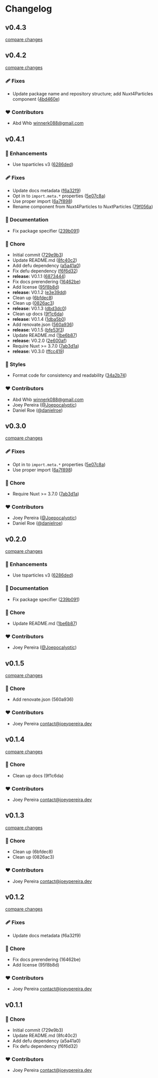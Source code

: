 # Changelog


## v0.4.3

[compare changes](https://github.com/abdwhb-png/nuxt4-particles/compare/v0.4.2...v0.4.3)

## v0.4.2

[compare changes](https://github.com/abdwhb-png/nuxt4-particles/compare/v0.4.1...v0.4.2)

### 🩹 Fixes

- Update package name and repository structure; add Nuxt4Particles component ([4bd460e](https://github.com/abdwhb-png/nuxt4-particles/commit/4bd460e))

### ❤️ Contributors

- Abd Whb <winnerk088@gmail.com>

## v0.4.1


### 🚀 Enhancements

- Use tsparticles v3 ([6286ded](https://github.com/yourdevlab/nuxt4-particles/commit/6286ded))

### 🩹 Fixes

- Update docs metadata ([f6a32f9](https://github.com/yourdevlab/nuxt4-particles/commit/f6a32f9))
- Opt in to `import.meta.*` properties ([5e07c8a](https://github.com/yourdevlab/nuxt4-particles/commit/5e07c8a))
- Use proper import ([6a7f898](https://github.com/yourdevlab/nuxt4-particles/commit/6a7f898))
- Rename component from Nuxt4Particles to NuxtParticles ([79f056a](https://github.com/yourdevlab/nuxt4-particles/commit/79f056a))

### 📖 Documentation

- Fix package specifier ([239b091](https://github.com/yourdevlab/nuxt4-particles/commit/239b091))

### 🏡 Chore

- Initial commit ([729e9b3](https://github.com/yourdevlab/nuxt4-particles/commit/729e9b3))
- Update README.md ([8fc40c2](https://github.com/yourdevlab/nuxt4-particles/commit/8fc40c2))
- Add defu dependency ([a5a41a0](https://github.com/yourdevlab/nuxt4-particles/commit/a5a41a0))
- Fix defu dependency ([f6f6d32](https://github.com/yourdevlab/nuxt4-particles/commit/f6f6d32))
- **release:** V0.1.1 ([6873444](https://github.com/yourdevlab/nuxt4-particles/commit/6873444))
- Fix docs prerendering ([16462be](https://github.com/yourdevlab/nuxt4-particles/commit/16462be))
- Add license ([95f8b8d](https://github.com/yourdevlab/nuxt4-particles/commit/95f8b8d))
- **release:** V0.1.2 ([e3e39dd](https://github.com/yourdevlab/nuxt4-particles/commit/e3e39dd))
- Clean up ([6bfdec8](https://github.com/yourdevlab/nuxt4-particles/commit/6bfdec8))
- Clean up ([0826ac3](https://github.com/yourdevlab/nuxt4-particles/commit/0826ac3))
- **release:** V0.1.3 ([dbd3dc0](https://github.com/yourdevlab/nuxt4-particles/commit/dbd3dc0))
- Clean up docs ([9f1c6da](https://github.com/yourdevlab/nuxt4-particles/commit/9f1c6da))
- **release:** V0.1.4 ([1dba5b0](https://github.com/yourdevlab/nuxt4-particles/commit/1dba5b0))
- Add renovate.json ([560a936](https://github.com/yourdevlab/nuxt4-particles/commit/560a936))
- **release:** V0.1.5 ([bfe53f3](https://github.com/yourdevlab/nuxt4-particles/commit/bfe53f3))
- Update README.md ([1be6b87](https://github.com/yourdevlab/nuxt4-particles/commit/1be6b87))
- **release:** V0.2.0 ([2e600af](https://github.com/yourdevlab/nuxt4-particles/commit/2e600af))
- Require Nuxt >= 3.7.0 ([7ab3d1a](https://github.com/yourdevlab/nuxt4-particles/commit/7ab3d1a))
- **release:** V0.3.0 ([ffcc419](https://github.com/yourdevlab/nuxt4-particles/commit/ffcc419))

### 🎨 Styles

- Format code for consistency and readability ([34a2b74](https://github.com/yourdevlab/nuxt4-particles/commit/34a2b74))

### ❤️ Contributors

- Abd Whb <winnerk088@gmail.com>
- Joey Pereira ([@Joepocalyptic](http://github.com/Joepocalyptic))
- Daniel Roe ([@danielroe](http://github.com/danielroe))

## v0.3.0

[compare changes](https://github.com/Joepocalyptic/nuxt-particles/compare/v0.2.0...v0.3.0)

### 🩹 Fixes

- Opt in to `import.meta.*` properties ([5e07c8a](https://github.com/Joepocalyptic/nuxt-particles/commit/5e07c8a))
- Use proper import ([6a7f898](https://github.com/Joepocalyptic/nuxt-particles/commit/6a7f898))

### 🏡 Chore

- Require Nuxt >= 3.7.0 ([7ab3d1a](https://github.com/Joepocalyptic/nuxt-particles/commit/7ab3d1a))

### ❤️ Contributors

- Joey Pereira ([@Joepocalyptic](http://github.com/Joepocalyptic))
- Daniel Roe ([@danielroe](http://github.com/danielroe))

## v0.2.0

[compare changes](https://github.com/Joepocalyptic/nuxt-particles/compare/v0.1.5...v0.2.0)

### 🚀 Enhancements

- Use tsparticles v3 ([6286ded](https://github.com/Joepocalyptic/nuxt-particles/commit/6286ded))

### 📖 Documentation

- Fix package specifier ([239b091](https://github.com/Joepocalyptic/nuxt-particles/commit/239b091))

### 🏡 Chore

- Update README.md ([1be6b87](https://github.com/Joepocalyptic/nuxt-particles/commit/1be6b87))

### ❤️ Contributors

- Joey Pereira ([@Joepocalyptic](http://github.com/Joepocalyptic))

## v0.1.5

[compare changes](https://undefined/undefined/compare/v0.1.4...v0.1.5)

### 🏡 Chore

- Add renovate.json (560a936)

### ❤️  Contributors

- Joey Pereira <contact@joeypereira.dev>

## v0.1.4

[compare changes](https://undefined/undefined/compare/v0.1.3...v0.1.4)

### 🏡 Chore

- Clean up docs (9f1c6da)

### ❤️  Contributors

- Joey Pereira <contact@joeypereira.dev>

## v0.1.3

[compare changes](https://undefined/undefined/compare/v0.1.2...v0.1.3)

### 🏡 Chore

- Clean up (6bfdec8)
- Clean up (0826ac3)

### ❤️  Contributors

- Joey Pereira <contact@joeypereira.dev>

## v0.1.2

[compare changes](https://undefined/undefined/compare/v0.1.1...v0.1.2)

### 🩹 Fixes

- Update docs metadata (f6a32f9)

### 🏡 Chore

- Fix docs prerendering (16462be)
- Add license (95f8b8d)

### ❤️  Contributors

- Joey Pereira <contact@joeypereira.dev>

## v0.1.1


### 🏡 Chore

- Initial commit (729e9b3)
- Update README.md (8fc40c2)
- Add defu dependency (a5a41a0)
- Fix defu dependency (f6f6d32)

### ❤️  Contributors

- Joey Pereira <contact@joeypereira.dev>

